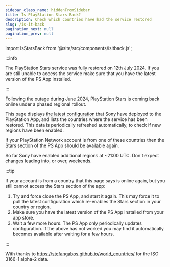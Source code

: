```yaml
---
sidebar_class_name: hiddenFromSidebar
title: Is PlayStation Stars Back?
description: Check which countries have had the service restored
slug: /is-it-back
pagination_next: null
pagination_prev: null
---
```


import IsStarsBack from '@site/src/components/isitback.js';

:::info

The PlayStation Stars service was fully restored on 12th July 2024. If you are still unable to access the service make sure that you have the latest version of the PS App installed.

:::

Following the outage during June 2024, PlayStation Stars is coming back online under a phased regional rollout.  

This page displays [the latest configuration](https://gist.github.com/NemesisWantsStars/f918417540cd2bbab44e14c6bf4da05d) that Sony have deployed to the PlayStation App, and lists the countries where the service has been restored. This data is periodically refreshed automatically, to check if new regions have been enabled.  

If your PlayStation Network account is from one of these countries then the Stars section of the PS App should be available again.  

So far Sony have enabled additional regions at ~21:00 UTC. Don't expect changes leading into, or over, weekends.  

:::tip

If your account is from a country that this page says is online again, but you still cannot access the Stars section of the app:

1. Try and force close the PS App, and start it again. This may force it to pull the latest configuration which re-enables the Stars section in your country or region.
2. Make sure you have the latest version of the PS App installed from your app store.
3. Wait a few more hours. The PS App only periodically updates configuration. If the above has not worked you may find it automatically becomes available after waiting for a few hours.

:::

<IsStarsBack></IsStarsBack>

With thanks to https://stefangabos.github.io/world_countries/ for the ISO 3166-1 alpha-2 data.
